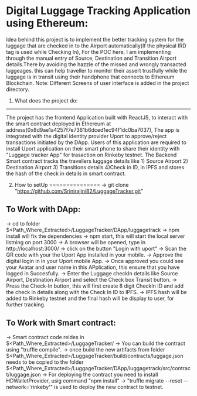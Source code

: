 Digital Luggage Tracking Application using Ethereum:
====================================================
   Idea behind this project is to implement the better tracking system for the luggage that are checked in to the Airport automatically(If the physical IRD tag is used while Checking In), For the POC here, I am implementing through the manual entry of Source, Destination and Transition Airport details.There by avoiding the hazzle of the missed and wrongly transacted luggeages. this can help traveller to moniter their assert trustfully while the luggage is in transit using their handphone that connects to Ethereum Blockchain.
Note: Different Screens of user interface is added in the project directory.

1) What does the project do:
----------------------------
   The project has the frontend Application built with ReactJS, to interact with the smart contract deployed in Ethereum at address(0x8d9ae1a4257f7e7361b6dced1ec94f1dc0ba7037), The app is integrated with the digital identity provider Uport to approve/reject transactions initiated by the DApp. Users of this application are required to install Uport application on their smart phone to share their identity with "Luggage tracker App" for trasaction on Rinkeby testnet. The Backend Smart contract tracks the travellers luggage details like 1) Source Airport 2) Destination Airport 3) Transitions details 4)Check in ID, in IPFS and stores the hash of the check in details in smart contract.

2) How to setUp
===============
  -> git clone "https://github.com/Srinirajini82/LuggageTracker.git"

  To Work with DApp:
  -------------------
  -> cd to folder $<Path_Where_Extracted>/LuggageTracker/DApp/luggagetrack
  -> npm install will fix the dependencies
  -> npm start, this will start the local server listning on port 3000
  -> A browser will be opened, type in http://localhost:3000/
  -> click on the button "Login with uport"
  -> Scan the QR code with your the Uport App installed in your mobile.
  -> Approve the digital login in in your Uport mobile App.
  -> Once approved you could see your Avatar and user name in this APplication, this ensure that you have logged in Succesfully.
  -> Enter the Luggage checkIn details like Source Airport, Destination Airport and select the Check box Transit button.
  -> Press the Check-In button, this will first create 8 digit CheckIn ID and add the check in details along with the Check In ID to IPFS.
  -> IPFS hash will be added to Rinkeby testnet and the final hash will be display to user, for further tracking. 
 
  To Work with Smart contract:
  ----------------------------
  -> Smart contract code reides in $<Path_Where_Extracted>/LuggageTracker/
  -> You can build the contract using "truffle compile". 
  -> once build the new artifacts from folder $<Path_Where_Extracted>/LuggageTracker/build/contracts/luggage.json needs to be copied to the folder $<Path_Where_Extracted>/LuggageTracker/DApp/luggagetrack/src/contract/luggage.json
  -> For deploying the contract you need to install HDWalletProvider, usig command "npm install"
  -> "truffle migrate --reset --network='rinkeby'" is used to deploy the new contract to testnet.
